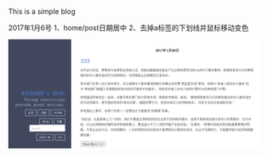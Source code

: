 This is a simple blog

2017年1月6号
1、home/post日期居中
2、去掉a标签的下划线并鼠标移动变色

![image](https://github.com/zhulh200868/myblog/blob/master/software/myblog1.png)